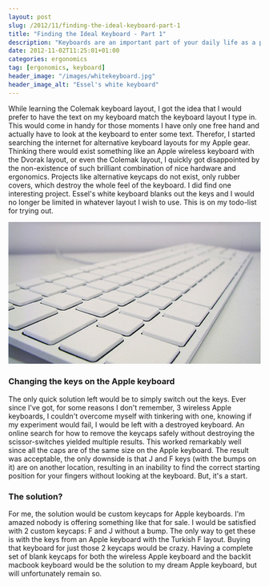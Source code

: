 ```yaml
---
layout: post
slug: /2012/11/finding-the-ideal-keyboard-part-1
title: "Finding the Ideal Keyboard - Part 1"
description: "Keyboards are an important part of your daily life as a professional developer. Get the best one for you!"
date: 2012-11-02T11:25:01+01:00
categories: ergonomics
tag: [ergonomics, keyboard]
header_image: "/images/whitekeyboard.jpg"
header_image_alt: "Essel's white keyboard"
---
```


While learning the Colemak keyboard layout, I got the idea that I would prefer to have the text on my keyboard match the keyboard layout I type in. This would come in handy for those moments I have only one free hand and actually have to look at the keyboard to enter some text. Therefor, I started searching the internet for alternative keyboard layouts for my Apple gear. Thinking there would exist something like an Apple wireless keyboard with the Dvorak layout, or even the Colemak layout, I quickly got disappointed by the non-existence of such brilliant combination of nice hardware and ergonomics. Projects like alternative keycaps do not exist, only rubber covers, which destroy the whole feel of the keyboard. I did find one interesting project. Essel's white keyboard blanks out the keys and I would no longer be limited in whatever layout I wish to use. This is on my todo-list for trying out.

![Essel's Keyboard](/images/whitekeyboard.jpg)

### Changing the keys on the Apple keyboard

The only quick solution left would be to simply switch out the keys. Ever since I've got, for some reasons I don't remember, 3 wireless Apple keyboards, I couldn't overcome myself with tinkering with one, knowing if my experiment would fail, I would be left with a destroyed keyboard. An online search for how to remove the keycaps safely without destroying the scissor-switches yielded multiple results. This worked remarkably well since all the caps are of the same size on the Apple keyboard. The result was acceptable, the only downside is that J and F keys (with the bumps on it) are on another location, resulting in an inability to find the correct starting position for your fingers without looking at the keyboard. But, it's a start.

### The solution?

For me, the solution would be custom keycaps for Apple keyboards. I'm amazed nobody is offering something like that for sale. I would be satisfied with 2 custom keycaps: F and J without a bump. The only way to get these is with the keys from an Apple keyboard with the Turkish F layout. Buying that keyboard for just those 2 keycaps would be crazy. Having a complete set of blank keycaps for both the wireless Apple keyboard and the backlit macbook keyboard would be the solution to my dream Apple keyboard, but will unfortunately remain so.
